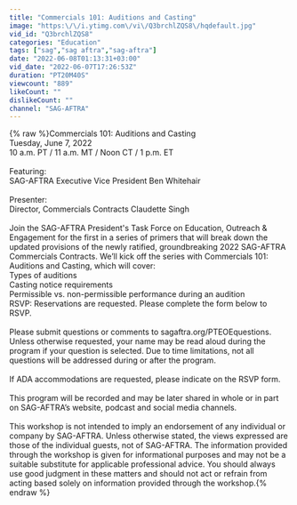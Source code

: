 ```yaml
---
title: "Commercials 101: Auditions and Casting"
image: "https:\/\/i.ytimg.com\/vi\/Q3brchlZQS8\/hqdefault.jpg"
vid_id: "Q3brchlZQS8"
categories: "Education"
tags: ["sag","sag aftra","sag-aftra"]
date: "2022-06-08T01:13:31+03:00"
vid_date: "2022-06-07T17:26:53Z"
duration: "PT20M40S"
viewcount: "889"
likeCount: ""
dislikeCount: ""
channel: "SAG-AFTRA"
---
```

{% raw %}Commercials 101: Auditions and Casting<br />Tuesday, June 7, 2022<br />10 a.m. PT / 11 a.m. MT / Noon CT / 1 p.m. ET<br /><br />Featuring: <br />SAG-AFTRA Executive Vice President Ben Whitehair<br /> <br />Presenter:<br />Director, Commercials Contracts Claudette Singh<br /><br />Join the SAG-AFTRA President's Task Force on Education, Outreach &amp; Engagement for the first in a series of primers that will break down the updated provisions of the newly ratified, groundbreaking 2022 SAG-AFTRA Commercials Contracts. We’ll kick off the series with Commercials 101: Auditions and Casting, which will cover:<br />Types of auditions<br />Casting notice requirements<br />Permissible vs. non-permissible performance during an audition<br />RSVP: Reservations are requested. Please complete the form below to RSVP. <br /><br />Please submit questions or comments to sagaftra.org/PTEOEquestions. Unless otherwise requested, your name may be read aloud during the program if your question is selected. Due to time limitations, not all questions will be addressed during or after the program.<br /><br />If ADA accommodations are requested, please indicate on the RSVP form.<br /><br />This program will be recorded and may be later shared in whole or in part on SAG-AFTRA’s website, podcast and social media channels.<br /><br />This workshop is not intended to imply an endorsement of any individual or company by SAG-AFTRA. Unless otherwise stated, the views expressed are those of the individual guests, not of SAG-AFTRA. The information provided through the workshop is given for informational purposes and may not be a suitable substitute for applicable professional advice. You should always use good judgment in these matters and should not act or refrain from acting based solely on information provided through the workshop.{% endraw %}
